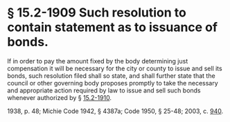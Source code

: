 # § 15.2-1909 Such resolution to contain statement as to issuance of bonds.

<p>If in order to pay the amount fixed by the body determining just compensation it will be necessary for the city or county to issue and sell its bonds, such resolution filed shall so state, and shall further state that the council or other governing body proposes promptly to take the necessary and appropriate action required by law to issue and sell such bonds whenever authorized by § <a href='http://law.lis.virginia.gov/vacode/15.2-1910/'>15.2-1910</a>.</p><p>1938, p. 48; Michie Code 1942, § 4387a; Code 1950, § 25-48; 2003, c. <a href='http://lis.virginia.gov/cgi-bin/legp604.exe?031+ful+CHAP0940'>940</a>.</p>